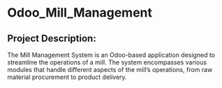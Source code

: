 # Odoo_Mill_Management
 <h2>Project Description: </h2>

 <p>The Mill Management System is an Odoo-based application designed to streamline the operations of a mill. The system encompasses various modules that handle different aspects of the mill’s operations, from raw material procurement to product delivery.</p>

 
